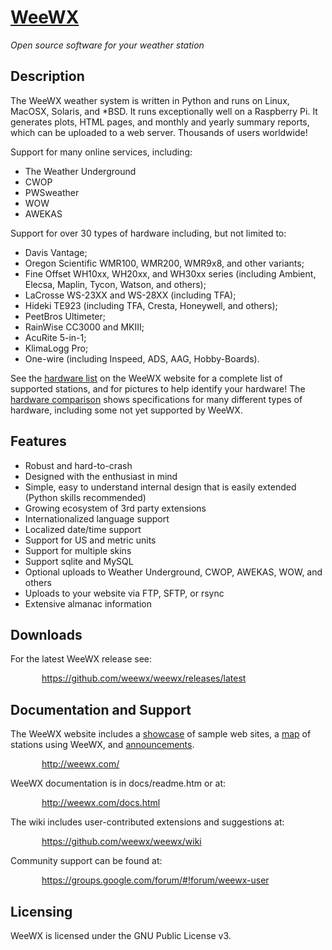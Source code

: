 <h1>
  <a href='http://www.weewx.com'>WeeWX</a>
</h1>
<p><i>Open source software for your weather station</i></p>

<h2>Description</h2>
<p>The WeeWX weather system is written in Python and runs on Linux, MacOSX,
  Solaris, and *BSD.  It runs exceptionally well on a Raspberry Pi.
  It generates plots, HTML pages, and monthly and
  yearly summary reports, which can be uploaded to a web server. Thousands of
  users worldwide!
</p>

<p>Support for many online services, including:</p>
<ul>
  <li>The Weather Underground</li>
  <li>CWOP</li>
  <li>PWSweather</li>
  <li>WOW</li>
  <li>AWEKAS</li>
</ul>

<p>Support for over 30 types of hardware including, but not limited to:</p>
<ul>
  <li>Davis Vantage;</li>
  <li>Oregon Scientific WMR100, WMR200, WMR9x8, and other variants;</li>
  <li>Fine Offset WH10xx, WH20xx, and WH30xx series (including Ambient,
    Elecsa, Maplin, Tycon, Watson, and others);</li>
  <li>LaCrosse WS-23XX and WS-28XX (including TFA);</li>
  <li>Hideki TE923 (including TFA, Cresta, Honeywell, and others);</li>
  <li>PeetBros Ultimeter;</li>
  <li>RainWise CC3000 and MKIII;</li>
  <li>AcuRite 5-in-1;</li>
  <li>KlimaLogg Pro;</li>
  <li>One-wire (including Inspeed, ADS, AAG, Hobby-Boards).</li>
</ul>

<p>
  See the <a href="http://www.weewx.com/hardware.html">hardware list</a> on the
  WeeWX website for a complete list of supported stations, and for pictures to
  help identify your hardware!  The <a href="http://www.weewx.com/hwcmp.html">hardware comparison</a> shows specifications for many different types of hardware, including some not yet supported by WeeWX.
</p>

<h2>Features</h2>
<ul>
  <li>Robust and hard-to-crash</li>
  <li>Designed with the enthusiast in mind</li>
  <li>Simple, easy to understand internal design that is easily extended
    (Python skills recommended)</li>
  <li>Growing ecosystem of 3rd party extensions</li>
  <li>Internationalized language support</li>
  <li>Localized date/time support</li>
  <li>Support for US and metric units</li>
  <li>Support for multiple skins</li>
  <li>Support sqlite and MySQL</li>
  <li>Optional uploads to Weather Underground, CWOP, AWEKAS, WOW, and others</li>
  <li>Uploads to your website via FTP, SFTP, or rsync</li>
  <li>Extensive almanac information</li>
</ul>

<h2>Downloads</h2>
<p>
For the latest WeeWX release see:
</p>
<p style='padding-left: 50px'>
  <a href="https://github.com/weewx/weewx/releases/latest">https://github.com/weewx/weewx/releases/latest</a>
</p>

<h2>Documentation and Support</h2>

<p>
  The WeeWX website includes a <a href="http://weewx.com/showcase.html">showcase</a> of sample web sites, a <a href="http://weewx.com/stations.html">map</a> of stations using WeeWX, and <a href="http://weewx.com/news.html">announcements</a>.
</p>
<p style='padding-left: 50px'>
  <a href="http://weewx.com/">http://weewx.com/</a>
</p>
<p>
  WeeWX documentation is in docs/readme.htm or at:
</p>
<p style='padding-left: 50px'>
  <a href="http://weewx.com/docs.html">http://weewx.com/docs.html</a>
</p>
<p>
  The wiki includes user-contributed extensions and suggestions at:
</p>
<p style='padding-left: 50px'>
  <a href="https://github.com/weewx/weewx/wiki">https://github.com/weewx/weewx/wiki</a>
</p>
<p>
  Community support can be found at:
<p style='padding-left: 50px;'>
  <a href="https://groups.google.com/group/weewx-user">https://groups.google.com/forum/#!forum/weewx-user</a>
</p>

<h2>Licensing</h2>

<p>WeeWX is licensed under the GNU Public License v3.</p>
